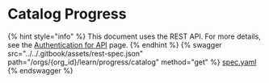 # Catalog Progress

{% hint style="info" %}
This document uses the REST API. For more details, see the [Authentication for API](../authentication-for-api/) page.
{% endhint %}
{% swagger src="../../.gitbook/assets/rest-spec.json" path="/orgs/{org_id}/learn/progress/catalog" method="get" %}
[spec.yaml](../../.gitbook/assets/rest-spec.json)
{% endswagger %}
